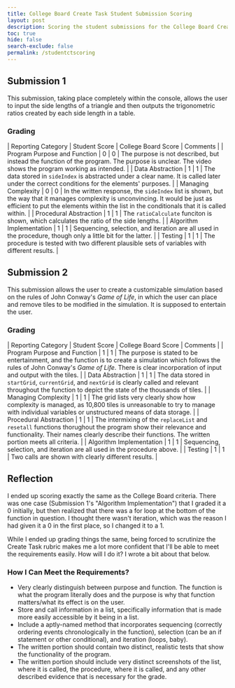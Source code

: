 ```yaml
---
title: College Board Create Task Student Submission Scoring
layout: post
description: Scoring the student submissions for the College Board Create Task and comparing my scores with the College Board scores.
toc: true
hide: false
search-exclude: false
permalink: /studentctscoring
---
```


## Submission 1

This submission, taking place completely within the console, allows the user to input the side lengths of a triangle and then outputs the trigonometric ratios created by each side length in a table.

### Grading

| Reporting Category | Student Score | College Board Score | Comments |
| Program Purpose and Function | 0 | 0 | The purpose is not described, but instead the function of the program. The purpose is unclear. The video shows the program working as intended. |
| Data Abstraction | 1 | 1 | The data stored in `sideIndex` is abstracted under a clear name. It is called later under the correct conditions for the elements' purposes. |
| Managing Complexity | 0 | 0 | In the written response, the `sideIndex` list is shown, but the way that it manages complexity is unconvincing. It would be just as efficient to put the elements within the list in the conditionals that it is called within. |
| Procedural Abstraction | 1 | 1 | The `ratioCalculate` funciton is shown, which calculates the ratio of the side lengths. |
| Algorithm Implementation | 1 | 1 | Sequencing, selection, and iteration are all used in the procedure, though only a little bit for the latter. |
| Testing | 1 | 1 | The procedure is tested with two different plausible sets of variables with different results. |

## Submission 2

This submission allows the user to create a customizable simulation based on the rules of John Conway's *Game of Life*, in which the user can place and remove tiles to be modified in the simulation. It is supposed to entertain the user.

### Grading

| Reporting Category | Student Score | College Board Score | Comments |
| Program Purpose and Function | 1 | 1 | The purpose is stated to be entertainment, and the function is to create a simulation which follows the rules of John Conway's *Game of Life*. There is clear incorporation of input and output with the tiles. |
| Data Abstraction | 1 | 1 | The data stored in `startGrid`, `currentGrid`, and `nextGrid` is clearly called and relevant throughout the function to depict the state of the thousands of tiles. |
| Managing Complexity | 1 | 1 | The grid lists very clearly show how complexity is managed, as 10,800 tiles is unreasonable to try to manage with individual variables or unstructured means of data storage. |
| Procedural Abstraction | 1 | 1 | The intermixing of the `replaceList` and `resetall` functions thorughout the program show their relevance and functionality. Their names clearly describe their functions. The written portion meets all criteria. |
| Algorithm Implementation | 1 | 1 | Sequencing, selection, and iteration are all used in the procedure above. |
| Testing | 1 | 1 | Two calls are shown with clearly different results. |

## Reflection

I ended up scoring exactly the same as the College Board criteria. There was one case (Submission 1's "Algorithm Implementation") that I graded it a 0 initially, but then realized that there was a for loop at the bottom of the function in question. I thought there wasn't iteration, which was the reason I had given it a 0 in the first place, so I changed it to a 1.

While I ended up grading things the same, being forced to scrutinize the Create Task rubric makes me a lot more confident that I'll be able to meet the requirements easily. How will I do it? I wrote a bit about that below.

### How I Can Meet the Requirements?

- Very clearly distinguish between purpose and function. The function is what the program literally does and the purpose is why that function matters/what its effect is on the user.
- Store and call information in a list, specifically information that is made more easily accessible by it being in a list.
- Include a aptly-named method that incorporates sequencing (correctly ordering events chronologically in the function), selection (can be an if statement or other conditional), and iteration (loops, baby).
- The written portion should contain two distinct, realistic tests that show the functionality of the program.
- The written portion should include very distinct screenshots of the list, where it is called, the procedure, where it is called, and any other described evidence that is necessary for the grade.